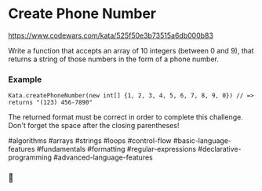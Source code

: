 # Create Phone Number

https://www.codewars.com/kata/525f50e3b73515a6db000b83

Write a function that accepts an array of 10 integers (between 0 and 9), that returns a string of those numbers in the form of a phone number.

### Example

```
Kata.createPhoneNumber(new int[] {1, 2, 3, 4, 5, 6, 7, 8, 9, 0}) // => returns "(123) 456-7890"
```

The returned format must be correct in order to complete this challenge.  
Don't forget the space after the closing parentheses!

#algorithms #arrays #strings #loops #control-flow #basic-language-features #fundamentals #formatting #regular-expressions #declarative-programming #advanced-language-features

### :slightly_smiling_face:
